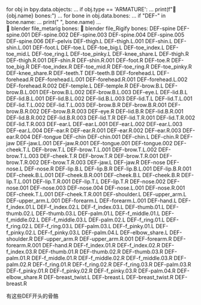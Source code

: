 for obj in bpy.data.objects: ... if obj.type == 'ARMATURE': ... print(f"🦴
{obj.name} bones:") ... for bone in obj.data.bones: ... if "DEF-" in bone.name:
... print(" ", bone.name) ...  
🦴 blender file_metarig bones: 🦴 blender file_Rigify bones: DEF-spine
DEF-spine.001 DEF-spine.002 DEF-spine.003 DEF-spine.004 DEF-spine.005
DEF-spine.006 DEF-pelvis DEF-thigh.L DEF-thigh.L.001 DEF-shin.L DEF-shin.L.001
DEF-foot.L DEF-toe.L DEF-toe_big.L DEF-toe_index.L DEF-toe_mid.L DEF-toe_ring.L
DEF-toe_pinky.L DEF-knee_share.L DEF-thigh.R DEF-thigh.R.001 DEF-shin.R
DEF-shin.R.001 DEF-foot.R DEF-toe.R DEF-toe_big.R DEF-toe_index.R DEF-toe_mid.R
DEF-toe_ring.R DEF-toe_pinky.R DEF-knee_share.R DEF-teeth.T DEF-teeth.B
DEF-forehead.L DEF-forehead.R DEF-forehead.L.001 DEF-forehead.R.001
DEF-forehead.L.002 DEF-forehead.R.002 DEF-temple.L DEF-temple.R DEF-brow.B.L
DEF-brow.B.L.001 DEF-brow.B.L.002 DEF-brow.B.L.003 DEF-eye.L DEF-lid.B.L
DEF-lid.B.L.001 DEF-lid.B.L.002 DEF-lid.B.L.003 DEF-lid.T.L DEF-lid.T.L.001
DEF-lid.T.L.002 DEF-lid.T.L.003 DEF-brow.B.R DEF-brow.B.R.001 DEF-brow.B.R.002
DEF-brow.B.R.003 DEF-eye.R DEF-lid.B.R DEF-lid.B.R.001 DEF-lid.B.R.002
DEF-lid.B.R.003 DEF-lid.T.R DEF-lid.T.R.001 DEF-lid.T.R.002 DEF-lid.T.R.003
DEF-ear.L DEF-ear.L.001 DEF-ear.L.002 DEF-ear.L.003 DEF-ear.L.004 DEF-ear.R
DEF-ear.R.001 DEF-ear.R.002 DEF-ear.R.003 DEF-ear.R.004 DEF-tongue DEF-chin
DEF-chin.001 DEF-chin.L DEF-chin.R DEF-jaw DEF-jaw.L.001 DEF-jaw.R.001
DEF-tongue.001 DEF-tongue.002 DEF-cheek.T.L DEF-brow.T.L DEF-brow.T.L.001
DEF-brow.T.L.002 DEF-brow.T.L.003 DEF-cheek.T.R DEF-brow.T.R DEF-brow.T.R.001
DEF-brow.T.R.002 DEF-brow.T.R.003 DEF-jaw.L DEF-jaw.R DEF-nose DEF-nose.L
DEF-nose.R DEF-lip.B.L DEF-lip.B.R DEF-lip.B.L.001 DEF-lip.B.R.001
DEF-cheek.B.L.001 DEF-cheek.B.R.001 DEF-cheek.B.L DEF-cheek.B.R DEF-lip.T.L.001
DEF-lip.T.R.001 DEF-lip.T.L DEF-lip.T.R DEF-nose.002 DEF-nose.001 DEF-nose.003
DEF-nose.004 DEF-nose.L.001 DEF-nose.R.001 DEF-cheek.T.L.001 DEF-cheek.T.R.001
DEF-shoulder.L DEF-upper_arm.L DEF-upper_arm.L.001 DEF-forearm.L
DEF-forearm.L.001 DEF-hand.L DEF-f_index.01.L DEF-f_index.02.L DEF-f_index.03.L
DEF-thumb.01.L DEF-thumb.02.L DEF-thumb.03.L DEF-palm.01.L DEF-f_middle.01.L
DEF-f_middle.02.L DEF-f_middle.03.L DEF-palm.02.L DEF-f_ring.01.L
DEF-f_ring.02.L DEF-f_ring.03.L DEF-palm.03.L DEF-f_pinky.01.L DEF-f_pinky.02.L
DEF-f_pinky.03.L DEF-palm.04.L DEF-elbow_share.L DEF-shoulder.R DEF-upper_arm.R
DEF-upper_arm.R.001 DEF-forearm.R DEF-forearm.R.001 DEF-hand.R DEF-f_index.01.R
DEF-f_index.02.R DEF-f_index.03.R DEF-thumb.01.R DEF-thumb.02.R DEF-thumb.03.R
DEF-palm.01.R DEF-f_middle.01.R DEF-f_middle.02.R DEF-f_middle.03.R
DEF-palm.02.R DEF-f_ring.01.R DEF-f_ring.02.R DEF-f_ring.03.R DEF-palm.03.R
DEF-f_pinky.01.R DEF-f_pinky.02.R DEF-f_pinky.03.R DEF-palm.04.R
DEF-elbow_share.R DEF-breast_twist.L DEF-breast.L DEF-breast_twist.R
DEF-breast.R

有这些DEF开头的骨骼
